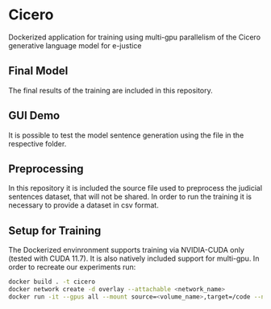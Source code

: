 # Cicero
Dockerized application for training using multi-gpu parallelism of the Cicero generative language model for e-justice

## Final Model
The final results of the training are included in this repository.

## GUI Demo
It is possible to test the model sentence generation using the file in the respective folder.

## Preprocessing
In this repository it is included the source file used to preprocess the judicial sentences dataset, that will not be shared. In order to run the training it is necessary to provide a dataset in csv format.

## Setup for Training
The Dockerized envinronment supports training via NVIDIA-CUDA only (tested with CUDA 11.7). It is also natively included support for multi-gpu. In order to recreate our experiments run:

```sh
docker build . -t cicero
docker network create -d overlay --attachable <network_name>
docker run -it --gpus all --mount source=<volume_name>,target=/code --network=<network_name> cicero
```
